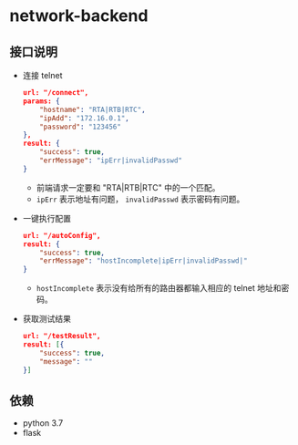 # network-backend

## 接口说明

- 连接 telnet

  ```json
  url: "/connect",
  params: {
      "hostname": "RTA|RTB|RTC",
      "ipAdd": "172.16.0.1",
      "password": "123456"
  },
  result: {
      "success": true,
      "errMessage": "ipErr|invalidPasswd"
  }
  ```

  - 前端请求一定要和 "RTA|RTB|RTC" 中的一个匹配。
  - `ipErr` 表示地址有问题， `invalidPasswd` 表示密码有问题。

- 一键执行配置

  ```json
  url: "/autoConfig",
  result: {
      "success": true,
      "errMessage": "hostIncomplete|ipErr|invalidPasswd|" 
  }
  ```

  - `hostIncomplete` 表示没有给所有的路由器都输入相应的 telnet 地址和密码。

- 获取测试结果

  ```json
  url: "/testResult",
  result: [{
      "success": true,
      "message": ""
  }]
  ```

## 依赖

- python 3.7
- flask